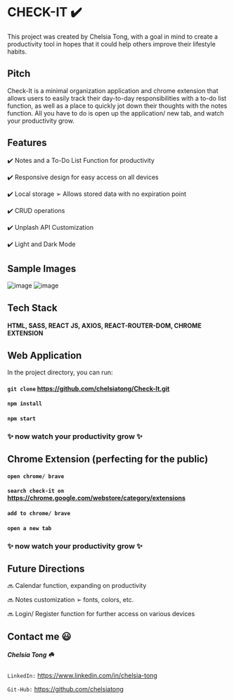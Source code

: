 # CHECK-IT ✔️

This project was created by Chelsia Tong, with a goal in mind to create a productivity tool in hopes that it could help others improve their lifestyle habits.

## Pitch

Check-It is a minimal organization application and chrome extension that allows users to easily track their day-to-day responsibilities with a to-do list function, as well as a place to quickly jot down their thoughts with the notes function. All you have to do is open up the application/ new tab, and watch your productivity grow.

## Features

✔️ Notes and a To-Do List Function for productivity

✔️ Responsive design for easy access on all devices

✔️ Local storage ➢ Allows stored data with no expiration point

✔️ CRUD operations

✔️ Unplash API Customization

✔️ Light and Dark Mode 

## Sample Images

![image](https://user-images.githubusercontent.com/106282364/183751664-6aa0aa91-bd48-4e4a-9681-6c4ea9de0667.png)
![image](https://user-images.githubusercontent.com/106282364/183752059-8b725189-9173-45ec-8151-2ad27a76adc3.png)

## Tech Stack

#### HTML, SASS, REACT JS, AXIOS, REACT-ROUTER-DOM, CHROME EXTENSION

## Web Application

In the project directory, you can run:

#### `git clone` https://github.com/chelsiatong/Check-It.git
#### `npm install`
#### `npm start`

### ✨ now watch your productivity grow ✨

## Chrome Extension (perfecting for the public)

#### `open chrome/ brave`
#### `search check-it on` https://chrome.google.com/webstore/category/extensions
#### `add to chrome/ brave`
#### `open a new tab`

### ✨ now watch your productivity grow ✨

## Future Directions

🔜  Calendar function, expanding on productivity

🔜  Notes customization ➢ fonts, colors, etc.

🔜  Login/ Register function for further access on various devices


## Contact me 😃

##### Chelsia Tong ☘️

  `LinkedIn:` https://www.linkedin.com/in/chelsia-tong
  
  `Git-Hub:` https://github.com/chelsiatong





